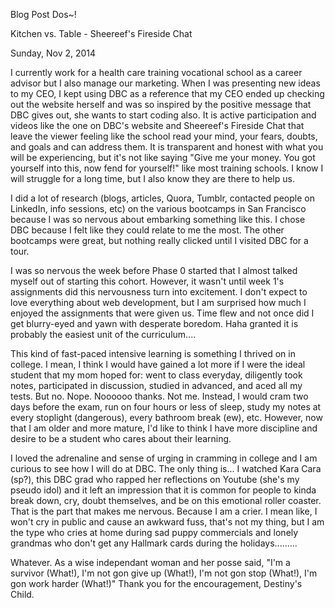 Blog Post Dos~!

Kitchen vs. Table - Sheereef's Fireside Chat

Sunday, Nov 2, 2014

I currently work for a health care training vocational school as a career advisor but I also manage our marketing. When I was presenting new ideas to my CEO, I kept using DBC as a reference that my CEO ended up checking out the website herself and was so inspired by the positive message that DBC gives out, she wants to start coding also. It is active participation and videos like the one on DBC's website and  Sheereef's Fireside Chat that leave the viewer feeling like the school read your mind, your fears, doubts, and goals and can address them. It is transparent and honest with what you will be experiencing, but it's not like saying "Give me your money. You got yourself into this, now fend for yourself!" like most training schools. I know I will struggle for a long time, but I also know they are there to help us.

I did a lot of research (blogs, articles, Quora, Tumblr, contacted people on LinkedIn, info sessions, etc) on the various bootcamps in San Francisco because I was so nervous about embarking something like this. I chose DBC because I felt like they could relate to me the most. The other bootcamps were great, but nothing really clicked until I visited DBC for a tour.

I was so nervous the week before Phase 0 started that I almost talked myself out of starting this cohort. However, it wasn't until week 1's assignments did this nervousness turn into excitement. I don't expect to love everything about web development, but I am surprised how much I enjoyed the assignments that were given us. Time flew and not once did I get blurry-eyed and yawn with desperate boredom. Haha granted it is probably the easiest unit of the curriculum....

This kind of fast-paced intensive learning is something I thrived on in college. I mean, I think I would have gained a lot more if I were the ideal student that my mom hoped for: went to class everyday, diligently took notes, participated in discussion, studied in advanced, and aced all my tests. But no. Nope. Noooooo thanks. Not me. Instead, I would cram two days before the exam, run on four hours or less of sleep, study my notes at every stoplight (dangerous), every bathroom break (ew), etc. However, now that I am older and more mature, I'd like to think I have more discipline and desire to be a student who cares about their learning.

I loved the adrenaline and sense of urging in cramming in college and I am curious to see how I will do at DBC. The only thing is... I watched Kara Cara (sp?), this DBC grad who rapped her reflections on Youtube (she's my pseudo idol) and it left an impression that it is common for people to kinda break down, cry, doubt themselves, and be on this emotional roller coaster. That is the part that makes me nervous. Because I am a crier. I mean like, I won't cry in public and cause an awkward fuss, that's not my thing, but I am the type who cries at home during sad puppy commercials and lonely grandmas who don't get any Hallmark cards during the holidays.........

Whatever. As a wise independant woman and her posse said, "I'm a survivor (What!), I'm not gon give up (What!), I'm not gon stop (What!), I'm gon work harder (What!)" Thank you for the encouragement, Destiny's Child.